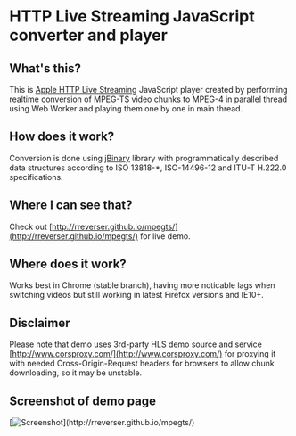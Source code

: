 HTTP Live Streaming JavaScript converter and player
======

What's this?
------------
This is [Apple HTTP Live Streaming](http://developer.apple.com/streaming/) JavaScript player created by
performing realtime conversion of MPEG-TS video chunks to MPEG-4 in parallel thread using
Web Worker and playing them one by one in main thread.

How does it work?
-----------------
Conversion is done using [jBinary](https://github.com/jDataView/jBinary) library with programmatically described data structures
according to ISO 13818-*, ISO-14496-12 and ITU-T H.222.0 specifications.

Where I can see that?
---------------------
Check out [http://rreverser.github.io/mpegts/](http://rreverser.github.io/mpegts/) for live demo.

Where does it work?
-------------------
Works best in Chrome (stable branch), having more noticable lags when switching videos
but still working in latest Firefox versions and IE10+.

Disclaimer
----------
Please note that demo uses 3rd-party HLS demo source and service [http://www.corsproxy.com/](http://www.corsproxy.com/) for proxying it with
needed Cross-Origin-Request headers for browsers to allow chunk downloading, so it may be unstable.

Screenshot of demo page
-----------------------
[![Screenshot](http://rreverser.github.io/mpegts/screenshot.png?)](http://rreverser.github.io/mpegts/)
